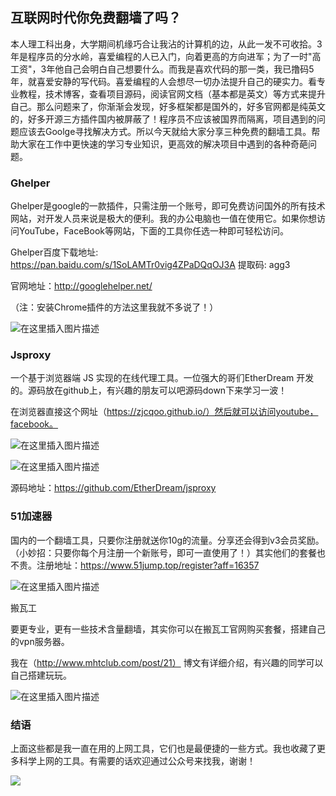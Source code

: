 ## 互联网时代你免费翻墙了吗？

​       本人理工科出身，大学期间机缘巧合让我沾的计算机的边，从此一发不可收拾。3年是程序员的分水岭，喜爱编程的人已入门，向着更高的方向进军；为了一时"高工资"，3年他自己会明白自己想要什么。而我是喜欢代码的那一类，我已撸码5年，就喜爱安静的写代码。喜爱编程的人会想尽一切办法提升自己的硬实力。看专业教程，技术博客，查看项目源码，阅读官网文档（基本都是英文）等方式来提升自己。那么问题来了，你渐渐会发现，好多框架都是国外的，好多官网都是纯英文的，好多开源三方插件国内被屏蔽了！程序员不应该被国界而隔离，项目遇到的问题应该去Goolge寻找解决方式。所以今天就给大家分享三种免费的翻墙工具。帮助大家在工作中更快速的学习专业知识，更高效的解决项目中遇到的各种奇葩问题。

### Ghelper

Ghelper是google的一款插件，只需注册一个账号，即可免费访问国外的所有技术网站，对开发人员来说是极大的便利。我的办公电脑也一值在使用它。如果你想访问YouTube，FaceBook等网站，下面的工具你任选一种即可轻松访问。

Ghelper百度下载地址: https://pan.baidu.com/s/1SoLAMTr0vig4ZPaDQqOJ3A 提取码: agg3 

官网地址：http://googlehelper.net/

（注：安装Chrome插件的方法这里我就不多说了！）

![在这里插入图片描述](https://img-blog.csdnimg.cn/2019051921494287.png)

### Jsproxy

一个基于浏览器端 JS 实现的在线代理工具。一位强大的哥们EtherDream 开发的。源码放在github上，有兴趣的朋友可以吧源码down下来学习一波！

在浏览器直接这个网址（https://zjcqoo.github.io/）然后就可以访问youtube，facebook。

![在这里插入图片描述](https://img-blog.csdnimg.cn/20190519220030195.png)

![在这里插入图片描述](https://img-blog.csdnimg.cn/20190519215957885.png)

源码地址：https://github.com/EtherDream/jsproxy

### 51加速器

国内的一个翻墙工具，只要你注册就送你10g的流量。分享还会得到v3会员奖励。（小妙招：只要你每个月注册一个新账号，即可一直使用了！）其实他们的套餐也不贵。注册地址：https://www.51jump.top/register?aff=16357 

![在这里插入图片描述](https://img-blog.csdnimg.cn/20190519221018624.png?)

搬瓦工

要更专业，更有一些技术含量翻墙，其实你可以在搬瓦工官网购买套餐，搭建自己的vpn服务器。

我在（http://www.mhtclub.com/post/21） 博文有详细介绍，有兴趣的同学可以自己搭建玩玩。

![在这里插入图片描述](https://img-blog.csdnimg.cn/20190519222013687.jpg?)

### 结语

上面这些都是我一直在用的上网工具，它们也是最便捷的一些方式。我也收藏了更多科学上网的工具。有需要的话欢迎通过公众号来找我，谢谢！

![](https://img-blog.csdnimg.cn/20190510221509513.jpg)